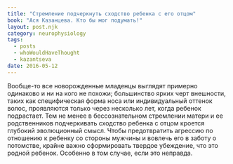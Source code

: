 ```yaml
---
title: "Стремление подчеркнуть сходство ребенка с его отцом"
book: "Ася Казанцева. Кто бы мог подумать!"
layout: post.njk
category: neurophysiology
tags:
  - posts
  - whoWouldHaveThought
  - kazantseva
date: 2016-05-12
---
```


Вообще-то все новорожденные младенцы выглядят примерно одинаково и ни на кого не похожи; большинство ярких черт внешности, таких как специфическая форма носа или индивидуальный оттенок волос, проявляются только через несколько лет, когда ребенок подрастает. Тем не менее в бессознательном стремлении матери и ее родственников подчеркивать сходство ребенка с отцом кроется глубокий эволюционный смысл. Чтобы предотвратить агрессию по отношению к ребенку со стороны мужчины и вовлечь его в заботу о потомстве, крайне важно сформировать твердое убеждение, что это родной ребенок. Особенно в том случае, если это неправда.
